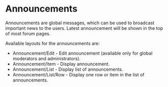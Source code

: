 # Announcements

Announcements are global messages, which can be used to broadcast important news to the users. Latest announcement will
be shown in the top of most forum pages.

Available layouts for the announcements are:

* Announcement/Edit - Edit announcement (available only for global moderators and administrators).
* Announcement/Item - Display announcement.
* Announcement/List - Display list of announcements.
* Announcement/List/Row - Display one row or item in the list of announcements.
